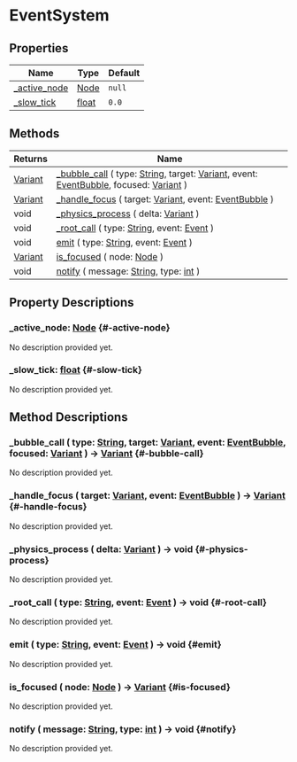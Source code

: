 # EventSystem
    


## Properties

| Name                          | Type                                                                  | Default |
| ----------------------------- | --------------------------------------------------------------------- | ------- |
| [_active_node](#-active-node) | [Node](https://docs.godotengine.org/de/4.x/classes/class_node.html)   | `null`  |
| [_slow_tick](#-slow-tick)     | [float](https://docs.godotengine.org/de/4.x/classes/class_float.html) | `0.0`   |

## Methods

| Returns                                                                   | Name                                                                                                                                                                                                                                                                                                                                                                             |
| ------------------------------------------------------------------------- | -------------------------------------------------------------------------------------------------------------------------------------------------------------------------------------------------------------------------------------------------------------------------------------------------------------------------------------------------------------------------------- |
| [Variant](https://docs.godotengine.org/de/4.x/classes/class_variant.html) | [_bubble_call](#-bubble-call) ( type: [String](https://docs.godotengine.org/de/4.x/classes/class_string.html), target: [Variant](https://docs.godotengine.org/de/4.x/classes/class_variant.html), event: [EventBubble](https://docs.godotengine.org/de/4.x/classes/class_eventbubble.html), focused: [Variant](https://docs.godotengine.org/de/4.x/classes/class_variant.html) ) |
| [Variant](https://docs.godotengine.org/de/4.x/classes/class_variant.html) | [_handle_focus](#-handle-focus) ( target: [Variant](https://docs.godotengine.org/de/4.x/classes/class_variant.html), event: [EventBubble](https://docs.godotengine.org/de/4.x/classes/class_eventbubble.html) )                                                                                                                                                                  |
| void                                                                      | [_physics_process](#-physics-process) ( delta: [Variant](https://docs.godotengine.org/de/4.x/classes/class_variant.html) )                                                                                                                                                                                                                                                       |
| void                                                                      | [_root_call](#-root-call) ( type: [String](https://docs.godotengine.org/de/4.x/classes/class_string.html), event: [Event](https://docs.godotengine.org/de/4.x/classes/class_event.html) )                                                                                                                                                                                        |
| void                                                                      | [emit](#emit) ( type: [String](https://docs.godotengine.org/de/4.x/classes/class_string.html), event: [Event](https://docs.godotengine.org/de/4.x/classes/class_event.html) )                                                                                                                                                                                                    |
| [Variant](https://docs.godotengine.org/de/4.x/classes/class_variant.html) | [is_focused](#is-focused) ( node: [Node](https://docs.godotengine.org/de/4.x/classes/class_node.html) )                                                                                                                                                                                                                                                                          |
| void                                                                      | [notify](#notify) ( message: [String](https://docs.godotengine.org/de/4.x/classes/class_string.html), type: [int](https://docs.godotengine.org/de/4.x/classes/class_int.html) )                                                                                                                                                                                                  |

## Property Descriptions

### _active_node: [Node](https://docs.godotengine.org/de/4.x/classes/class_node.html) {#-active-node}

No description provided yet.

### _slow_tick: [float](https://docs.godotengine.org/de/4.x/classes/class_float.html) {#-slow-tick}

No description provided yet.

## Method Descriptions

### _bubble_call ( type: [String](https://docs.godotengine.org/de/4.x/classes/class_string.html), target: [Variant](https://docs.godotengine.org/de/4.x/classes/class_variant.html), event: [EventBubble](https://docs.godotengine.org/de/4.x/classes/class_eventbubble.html), focused: [Variant](https://docs.godotengine.org/de/4.x/classes/class_variant.html) ) -> [Variant](https://docs.godotengine.org/de/4.x/classes/class_variant.html) {#-bubble-call}

No description provided yet.

### _handle_focus ( target: [Variant](https://docs.godotengine.org/de/4.x/classes/class_variant.html), event: [EventBubble](https://docs.godotengine.org/de/4.x/classes/class_eventbubble.html) ) -> [Variant](https://docs.godotengine.org/de/4.x/classes/class_variant.html) {#-handle-focus}

No description provided yet.

### _physics_process ( delta: [Variant](https://docs.godotengine.org/de/4.x/classes/class_variant.html) ) -> void {#-physics-process}

No description provided yet.

### _root_call ( type: [String](https://docs.godotengine.org/de/4.x/classes/class_string.html), event: [Event](https://docs.godotengine.org/de/4.x/classes/class_event.html) ) -> void {#-root-call}

No description provided yet.

### emit ( type: [String](https://docs.godotengine.org/de/4.x/classes/class_string.html), event: [Event](https://docs.godotengine.org/de/4.x/classes/class_event.html) ) -> void {#emit}

No description provided yet.

### is_focused ( node: [Node](https://docs.godotengine.org/de/4.x/classes/class_node.html) ) -> [Variant](https://docs.godotengine.org/de/4.x/classes/class_variant.html) {#is-focused}

No description provided yet.

### notify ( message: [String](https://docs.godotengine.org/de/4.x/classes/class_string.html), type: [int](https://docs.godotengine.org/de/4.x/classes/class_int.html) ) -> void {#notify}

No description provided yet.
